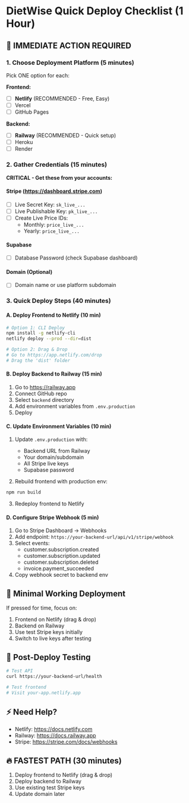 # DietWise Quick Deploy Checklist (1 Hour)

## 🚨 IMMEDIATE ACTION REQUIRED

### 1. Choose Deployment Platform (5 minutes)
Pick ONE option for each:

**Frontend:**
- [ ] **Netlify** (RECOMMENDED - Free, Easy) 
- [ ] Vercel
- [ ] GitHub Pages

**Backend:**
- [ ] **Railway** (RECOMMENDED - Quick setup)
- [ ] Heroku
- [ ] Render

### 2. Gather Credentials (15 minutes)

**CRITICAL - Get these from your accounts:**

#### Stripe (https://dashboard.stripe.com)
- [ ] Live Secret Key: `sk_live_...`
- [ ] Live Publishable Key: `pk_live_...`
- [ ] Create Live Price IDs:
  - Monthly: `price_live_...`
  - Yearly: `price_live_...`

#### Supabase
- [ ] Database Password (check Supabase dashboard)

#### Domain (Optional)
- [ ] Domain name or use platform subdomain

### 3. Quick Deploy Steps (40 minutes)

#### A. Deploy Frontend to Netlify (10 min)
```bash
# Option 1: CLI Deploy
npm install -g netlify-cli
netlify deploy --prod --dir=dist

# Option 2: Drag & Drop
# Go to https://app.netlify.com/drop
# Drag the 'dist' folder
```

#### B. Deploy Backend to Railway (15 min)
1. Go to https://railway.app
2. Connect GitHub repo
3. Select `backend` directory
4. Add environment variables from `.env.production`
5. Deploy

#### C. Update Environment Variables (10 min)
1. Update `.env.production` with:
   - Backend URL from Railway
   - Your domain/subdomain
   - All Stripe live keys
   - Supabase password

2. Rebuild frontend with production env:
```bash
npm run build
```

3. Redeploy frontend to Netlify

#### D. Configure Stripe Webhook (5 min)
1. Go to Stripe Dashboard → Webhooks
2. Add endpoint: `https://your-backend-url/api/v1/stripe/webhook`
3. Select events:
   - customer.subscription.created
   - customer.subscription.updated
   - customer.subscription.deleted
   - invoice.payment_succeeded
4. Copy webhook secret to backend env

## 🎯 Minimal Working Deployment

If pressed for time, focus on:
1. Frontend on Netlify (drag & drop)
2. Backend on Railway
3. Use test Stripe keys initially
4. Switch to live keys after testing

## 📝 Post-Deploy Testing
```bash
# Test API
curl https://your-backend-url/health

# Test frontend
# Visit your-app.netlify.app
```

## ⚡ Need Help?
- Netlify: https://docs.netlify.com
- Railway: https://docs.railway.app
- Stripe: https://stripe.com/docs/webhooks

## 🔥 FASTEST PATH (30 minutes)
1. Deploy frontend to Netlify (drag & drop)
2. Deploy backend to Railway
3. Use existing test Stripe keys
4. Update domain later